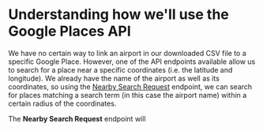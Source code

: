 # Understanding how we'll use the Google Places API

We have no certain way to link an airport in our downloaded CSV file to a specific Google Place. However, one of the API endpoints available allow us to search for a place near a specific coordinates (i.e. the latitude and longitude). We already have the name of the airport as well as its coordinates, so using the [Nearby Search Request](https://developers.google.com/places/web-service/search#PlaceSearchRequests) endpoint, we can search for places matching a search term (in this case the airport name) within a certain radius of the coordinates.

The **Nearby Search Request** endpoint will 